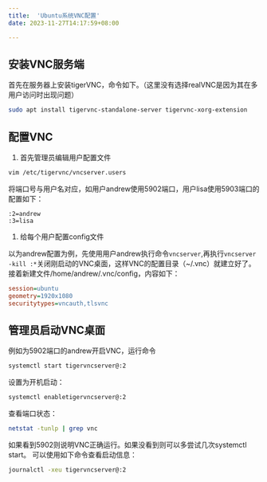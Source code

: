 ```yaml
---
title:  'Ubuntu系统VNC配置'
date: 2023-11-27T14:17:59+08:00

---
```


## 安装VNC服务端

首先在服务器上安装tigerVNC，命令如下。（这里没有选择realVNC是因为其在多用户访问时出现问题）

```bash
sudo apt install tigervnc-standalone-server tigervnc-xorg-extension
```

## 配置VNC

1. 首先管理员编辑用户配置文件

```bash
vim /etc/tigervnc/vncserver.users
```

将端口号与用户名对应，如用户andrew使用5902端口，用户lisa使用5903端口的配置如下：

```mipsasm
:2=andrew
:3=lisa
```

1. 给每个用户配置config文件

以为andrew配置为例，先使用用户andrew执行命令`vncserver`,再执行`vncserver -kill :*`关闭刚启动的VNC桌面，这样VNC的配置目录（~/.vnc）就建立好了。
接着新建文件/home/andrew/.vnc/config，内容如下：

```ini
session=ubuntu
geometry=1920x1080
securitytypes=vncauth,tlsvnc
```

## 管理员启动VNC桌面

例如为5902端口的andrew开启VNC，运行命令

```bash
systemctl start tigervncserver@:2
```

设置为开机启动：

```bash
systemctl enabletigervncserver@:2
```

查看端口状态：

```bash
netstat -tunlp | grep vnc
```

如果看到5902则说明VNC正确运行。如果没看到则可以多尝试几次systemctl start。
可以使用如下命令查看启动信息：

```bash
journalctl -xeu tigervncserver@:2
```
